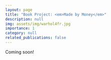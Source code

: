 ```yaml
---
layout: page
title: "Book Project: <em>Made by Money</em>"
description: null
img: assets/img/warhol4fr.jpg
importance: 1
category: null
related_publications: false
---
```


Coming soon! 
